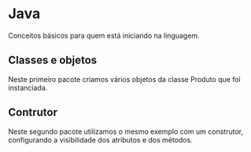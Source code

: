 # Java

Conceitos básicos para quem está iniciando na linguagem. 

## Classes e objetos

Neste primeiro pacote criamos vários objetos da classe Produto que foi instanciada.

## Contrutor

Neste segundo pacote utilizamos o mesmo exemplo com um construtor, configurando a visibilidade dos atributos e dos métodos.
